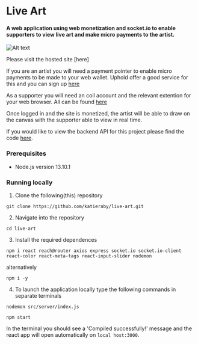 # Live Art

#### A web application using web monetization and socket.io to enable supporters to view live art and make micro payments to the artist.

![Alt text](/screenshots.hopepage.png?raw=true)

Please visit the hosted site [here]

If you are an artist you will need a payment pointer to enable micro payments to be made to your web wallet. Uphold offer a good service for this and you can sign up [here](https://uphold.com/en-gb/)

As a supporter you will need an coil account and the relevant extention for your web browser. All can be found [here](https://coil.com/)

Once logged in and the site is monetized, the artist will be able to draw on the canvas with the supporter able to view in real time.

If you would like to view the backend API for this project please find the code [here](https://github.com/katieraby/live-art-backend).

### **Prerequisites**

- Node.js version 13.10.1

### **Running locally**

1. Clone the following(this) repository

```
git clone https://github.com/katieraby/live-art.git
```

2. Navigate into the repository

```
cd live-art
```

3. Install the required dependences

```
npm i react reach@router axios express socket.io socket.io-client react-color react-meta-tags react-input-slider nodemon
```

alternatively

```
npm i -y
```

4. To launch the application locally type the following commands in separate terminals

```
nodemon src/server/index.js
```

```
npm start
```

In the terminal you should see a 'Compiled successfully!' message and the react app will open automatically on `local host:3000`.
